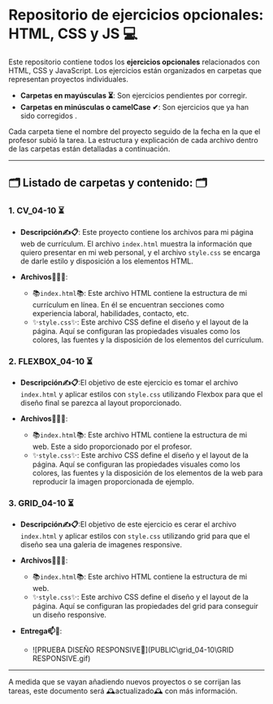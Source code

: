# Repositorio de ejercicios opcionales: HTML, CSS y JS 💻

Este repositorio contiene todos los **ejercicios opcionales** relacionados con HTML, CSS y JavaScript. Los ejercicios están organizados en carpetas que representan proyectos individuales.

- **Carpetas en mayúsculas ⏳**: Son ejercicios pendientes por corregir.
- **Carpetas en minúsculas o camelCase ✔**: Son ejercicios que ya han sido corregidos .

Cada carpeta tiene el nombre del proyecto seguido de la fecha en la que el profesor subió la tarea. La estructura y explicación de cada archivo dentro de las carpetas están detalladas a continuación.

---

## 🗂  Listado de carpetas y contenido: 🗂

### 1. **CV_04-10 ⏳**
   - **Descripción✍📋**: Este proyecto contiene los archivos para mi página web de currículum. El archivo `index.html` muestra la información que quiero presentar en mi web personal, y el archivo `style.css` se encarga de darle estilo y disposición a los elementos HTML.
   
   - **Archivos📁👩‍💻**:
     - 📚`index.html`📚: Este archivo HTML contiene la estructura de mi currículum en línea. En él se encuentran secciones como experiencia laboral, habilidades, contacto, etc.
     - ✨`style.css`✨: Este archivo CSS define el diseño y el layout de la página. Aquí se configuran las propiedades visuales como los colores, las fuentes y la disposición de los elementos del currículum.


### 2. **FLEXBOX_04-10 ⏳**
   - **Descripción✍📋**:El objetivo de este ejercicio es tomar el archivo  `index.html` y aplicar estilos con `style.css` utilizando Flexbox para que el diseño final se parezca al layout proporcionado.
   
   - **Archivos📁👩‍💻**:
     - 📚`index.html`📚: Este archivo HTML contiene la estructura de mi web. Este a sido proporcionado por el profesor.
     - ✨`style.css`✨: Este archivo CSS define el diseño y el layout de la página. Aquí se configuran las propiedades visuales como los colores, las fuentes y la disposición de los elementos de la web para reproducir la imagen proporcionada de ejemplo.


### 3. **GRID_04-10 ⏳**
   - **Descripción✍📋**:El objetivo de este ejercicio es cerar el archivo  `index.html` y aplicar estilos con `style.css` utilizando grid para que el diseño sea una galeria de imagenes responsive.
   
   - **Archivos📁👩‍💻**:
     - 📚`index.html`📚: Este archivo HTML contiene la estructura de mi web.
     - ✨`style.css`✨: Este archivo CSS define el diseño y el layout de la página. Aquí se configuran las propiedades del grid para conseguir un diseño responsive.

   - **Entrega📫📨**:
     - ![PRUEBA DISEÑO RESPONSIVE👀](PUBLIC\grid_04-10\GRID RESPONSIVE.gif) 


---

A medida que se vayan añadiendo nuevos proyectos o se corrijan las tareas, este documento será 🕰actualizado🕰 con más información.
